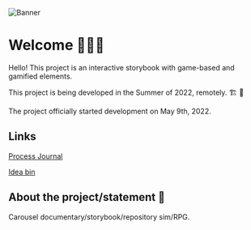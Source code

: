 ![Banner](https://github.com/SylvainTran/speculative-futures-project-2/blob/main/spec2banner.png)

# Welcome :palm_tree::hibiscus:🌷

Hello! This project is an interactive storybook with game-based and gamified elements.

This project is being developed in the Summer of 2022, remotely. :building_construction: :bricks:

The project officially started development on May 9th, 2022.

## __Links__

[Process Journal](https://github.com/SylvainTran/speculative-futures-project-2/wiki/Process-Journal)

[Idea bin](https://github.com/SylvainTran/speculative-futures-project-2/wiki/Idea-bin)


## __About the project/statement__ :tada:	

Carousel documentary/storybook/repository sim/RPG.
